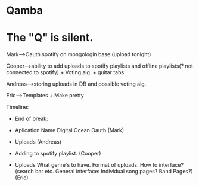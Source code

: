 Qamba
=====

The "Q" is silent.
=====
Mark-->Oauth spotify on mongologin base (upload tonight) 

Cooper-->ability to add uploads to spotify playlists and offline playlists(? not connected to spotify) + Voting alg. + guitar tabs 

Andreas-->storing uploads in DB and possible voting alg. 

Eric-->Templates + Make pretty

Timeline:
* End of break: 
* Aplication Name Digital Ocean Oauth (Mark) 

* Uploads (Andreas) 

* Adding to spotify playlist. (Cooper)

* Uploads What genre's to have. Format of uploads. How to interface? (search bar etc. General interface: Individual song pages? Band Pages?) (Eric)

